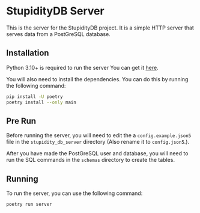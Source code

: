 # StupidityDB Server

This is the server for the StupidityDB project. It is a simple HTTP server that serves data from a
PostGreSQL database.

## Installation

Python 3.10+ is required to run the server You can get it [here](https://www.python.org/downloads/).

You will also need to install the dependencies. You can do this by running the following command:

```bash
pip install -U poetry
poetry install --only main
```

## Pre Run

Before running the server, you will need to edit the a `config.example.json5` file in
the `stupidity_db_server` directory (Also rename it to `config.json5`.).

After you have made the PostGreSQL user and database, you will need to run the SQL
commands in the `schemas` directory to create the tables.

## Running

To run the server, you can use the following command:

```bash
poetry run server
```
